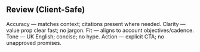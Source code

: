 ## Review (Client-Safe)
Accuracy — matches context; citations present where needed.
Clarity — value prop clear fast; no jargon.
Fit — aligns to account objectives/cadence.
Tone — UK English; concise; no hype.
Action — explicit CTA; no unapproved promises.